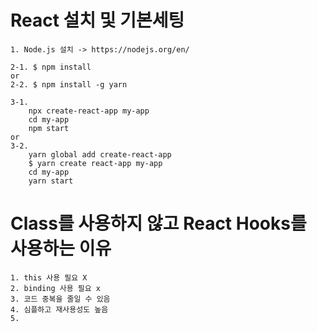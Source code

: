 # React 설치 및 기본세팅
```
1. Node.js 설치 -> https://nodejs.org/en/

2-1. $ npm install
or
2-2. $ npm install -g yarn

3-1.
    npx create-react-app my-app
    cd my-app
    npm start
or
3-2.
    yarn global add create-react-app
    $ yarn create react-app my-app
    cd my-app
    yarn start

``` 

# Class를 사용하지 않고 React Hooks를 사용하는 이유
```
1. this 사용 필요 X
2. binding 사용 필요 x
3. 코드 중복을 줄일 수 있음
4. 심플하고 재사용성도 높음
5. 
```

